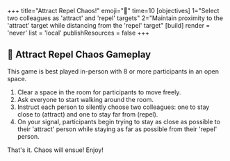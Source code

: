 +++
title="Attract Repel Chaos!"
emoji="🧲"
time=10
[objectives]
    1="Select two colleagues as 'attract' and 'repel' targets"
    2="Maintain proximity to the 'attract' target while distancing from the 'repel' target"
[build]
  render = 'never'
  list = 'local'
  publishResources = false
+++

## 🧲 Attract Repel Chaos Gameplay

This game is best played in-person with 8 or more participants in an open space.

1. Clear a space in the room for participants to move freely.
2. Ask everyone to start walking around the room.
3. Instruct each person to silently choose two colleagues: one to stay close to (attract) and one to stay far from (repel).
4. On your signal, participants begin trying to stay as close as possible to their 'attract' person while staying as far as possible from their 'repel' person.

That's it. Chaos will ensue! Enjoy!
